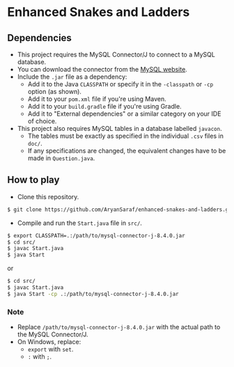 # Enhanced Snakes and Ladders
## Dependencies
- This project requires the MySQL Connector/J to connect to a MySQL database.
- You can download the connector from the [MySQL website](https://dev.mysql.com/downloads/connector/j/).
- Include the `.jar` file as a dependency:
  - Add it to the Java `CLASSPATH` or specify it in the `-classpath` or `-cp` option (as shown).
  - Add it to your `pom.xml` file if you're using Maven.
  - Add it to your `build.gradle` file if you're using Gradle.
  - Add it to "External dependencies" or a similar category on your IDE of choice.
- This project also requires MySQL tables in a database labelled `javacon`.
  - The tables must be exactly as specified in the individual `.csv` files in `doc/`.
  - If any specifications are changed, the equivalent changes have to be made in `Question.java`.
## How to play
- Clone this repository.
```bash
$ git clone https://github.com/AryanSaraf/enhanced-snakes-and-ladders.git
```
- Compile and run the `Start.java` file in `src/`.
```bash
$ export CLASSPATH=.:/path/to/mysql-connector-j-8.4.0.jar
$ cd src/
$ javac Start.java
$ java Start
```
or
```bash
$ cd src/
$ javac Start.java
$ java Start -cp .:/path/to/mysql-connector-j-8.4.0.jar
```
### Note
- Replace `/path/to/mysql-connector-j-8.4.0.jar` with the actual path to the MySQL Connector/J.
- On Windows, replace:
  - `export` with `set`.
  - `:` with `;`.
